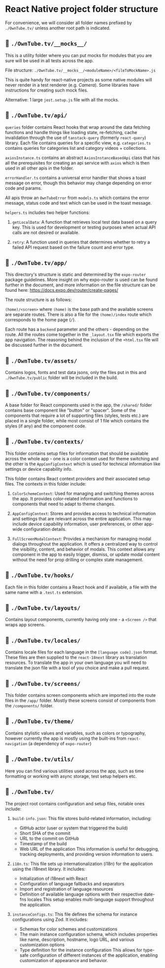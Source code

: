 # React Native project folder structure

For convenience, we will consider all folder names prefixed by `./OwnTube.tv/` unless another root path is indicated.

## 📁 `./OwnTube.tv/__mocks__/`

This is a utility folder where you can put mocks for modules that you are sure will be used in all tests across the app.

File structure: `./OwnTube.tv/__mocks__/<moduleName>/<fileToMockName>.js`

This is quite handy for react-native projects as some native modules will never render in a test renderer (e.g. _Camera_).
Some libraries have instructions for creating such mock files.

Alternative: 1 large `jest.setup.js` file with all the mocks.

## 📁 `./OwnTube.tv/api/`

`queries` folder contains React hooks that wrap around the data fetching functions and handle things like loading state, re-fetching, cache invalidation through the use of `tanstack-query` (formerly `react-query`) library.
Each file contains queries for a specific view, e.g. `categories.ts` contains queries for categories list and category videos + collections.

`axiosInstance.ts` contains an abstract `AxiosInstanceBasedApi` class that has all the prerequisites for creating an api service with `axios` which is then used
in all other apis in the folder.

`errorHandler.ts` contains a universal error handler that shows a toast message on error, though this behavior may change depending on error code and params.

All apis throw an `OwnTubeError` from `models.ts` which contains the error message, status code and text which can be used in the toast message.

`helpers.ts` includes two helper functions:

1. `getLocalData`: A function that retrieves local test data based on a query key. This is used for development or testing purposes when actual API calls are not desired or available.

2. `retry`: A function used in queries that determines whether to retry a failed API request based on the failure count and error type.

## 📁 `./OwnTube.tv/app/`

This directory's structure is static and determined by the `expo-router` package guidelines.
More insight on why expo-router is used can be found further in the document, and more information on the file structure can be found here: https://docs.expo.dev/router/create-pages/

The route structure is as follows:

`(home)/<screen>` where `(home)` is the base path and the available screens are separate routes.
There is also a file for the `(home)/index` route which corresponds to the home page (`/`).

Each route has a `backend` parameter and the others - depending on the route.
All the routes come together in the `_layout.tsx` file which exports the app navigation.
The reasoning behind the inclusion of the `+html.tsx` file will be discussed further in the document.

## 📁 `./OwnTube.tv/assets/`

Contains logos, fonts and test data jsons, only the files put in this and `./OwnTube.tv/public` folder will be included in the build.

## 📁 `./OwnTube.tv/components/`

A base folder for React components used in the app, the `/shared/` folder contains base component like "button" or "spacer".
Some of the components that require a lot of supporting files (styles, tests etc.) are placed in a single folder,
while most consist of 1 file which contains the styles (if any) and the component code.

## 📁 `./OwnTube.tv/contexts/`

This folder contains setup files for information that should be available across the whole app - one is a color context used
for theme switching and the other is the `AppConfigContext` which is used for technical information like settings or
device capability info.

This folder contains React context providers and their associated setup files. The contexts in this folder include:

1. `ColorSchemeContext`: Used for managing and switching themes across the app. It provides color-related information and functions to components that need to adapt to theme changes.

2. `AppConfigContext`: Stores and provides access to technical information and settings that are relevant across the entire application. This may include device capability information, user preferences, or other app-wide configuration details.

3. `FullScreenModalContext`: Provides a mechanism for managing modal dialogs throughout the application. It offers a centralized way to control the visibility, content, and behavior of modals. This context allows any component in the app to easily trigger, dismiss, or update modal content without the need for prop drilling or complex state management.

## 📁 `./OwnTube.tv/hooks/`

Each file in this folder contains a React hook and if available, a file with the same name with a `.test.ts` extension.

## 📁 `./OwnTube.tv/layouts/`

Contains layout components, currently having only one - a `<Screen />` that wraps app screens.

## 📁 `./OwnTube.tv/locales/`

Contains locale files for each language in the `[language code].json` format. These files are then
supplied to the `react-18next` library as translation resources. To translate the app in your own language
you will need to translate the json file with a tool of you choice and make a pull request.

## 📁 `./OwnTube.tv/screens/`

This folder contains screen components which are imported into the route files in the `/app/` folder. Mostly these screens
consist of components from the `/components/` folder.

## 📁 `./OwnTube.tv/theme/`

Contains stylistic values and variables, such as colors or typography, however currently the app is mostly using the built-ins from `react-navigation` (a dependency of `expo-router`)

## 📁 `./OwnTube.tv/utils/`

Here you can find various utilities used across the app, such as time formatting or working with async storage, test setup helpers etc.

## 📁 `./OwnTube.tv/`

The project root contains configuration and setup files, notable ones include:

1. `build-info.json`: This file stores build-related information, including:

   - GitHub actor (user or system that triggered the build)
   - Short SHA of the commit
   - URL to the commit on GitHub
   - Timestamp of the build
   - Web URL of the application
     This information is useful for debugging, tracking deployments, and providing version information to users.

2. `i18n.ts`: This file sets up internationalization (i18n) for the application using the i18next library. It includes:

   - Initialization of i18next with React
   - Configuration of language fallbacks and separators
   - Import and registration of language resources
   - Definition of available language options with their respective date-fns locales
     This setup enables multi-language support throughout the application.

3. `instanceConfigs.ts`: This file defines the schema for instance configurations using Zod. It includes:
   - Schemas for color schemes and customizations
   - The main instance configuration schema, which includes properties like name, description, hostname, logo URL, and various customization options
   - Type definition for the instance configuration
     This allows for type-safe configuration of different instances of the application, enabling customization of appearance and behavior.
